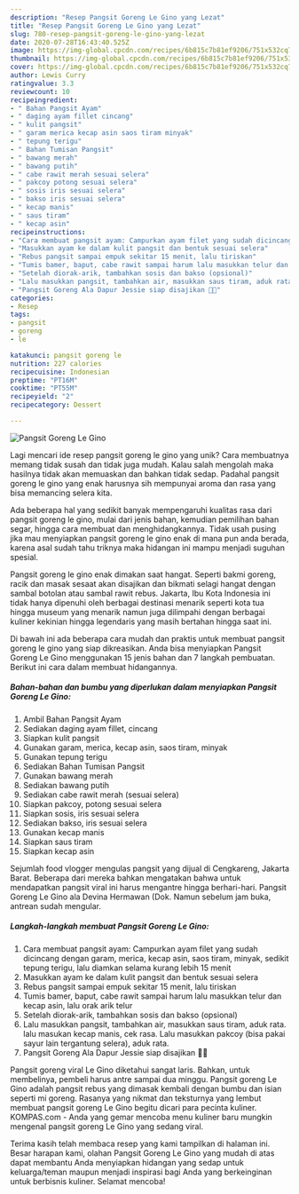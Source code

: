 ```yaml
---
description: "Resep Pangsit Goreng Le Gino yang Lezat"
title: "Resep Pangsit Goreng Le Gino yang Lezat"
slug: 780-resep-pangsit-goreng-le-gino-yang-lezat
date: 2020-07-28T16:43:40.525Z
image: https://img-global.cpcdn.com/recipes/6b815c7b81ef9206/751x532cq70/pangsit-goreng-le-gino-foto-resep-utama.jpg
thumbnail: https://img-global.cpcdn.com/recipes/6b815c7b81ef9206/751x532cq70/pangsit-goreng-le-gino-foto-resep-utama.jpg
cover: https://img-global.cpcdn.com/recipes/6b815c7b81ef9206/751x532cq70/pangsit-goreng-le-gino-foto-resep-utama.jpg
author: Lewis Curry
ratingvalue: 3.3
reviewcount: 10
recipeingredient:
- " Bahan Pangsit Ayam"
- " daging ayam fillet cincang"
- " kulit pangsit"
- " garam merica kecap asin saos tiram minyak"
- " tepung terigu"
- " Bahan Tumisan Pangsit"
- " bawang merah"
- " bawang putih"
- " cabe rawit merah sesuai selera"
- " pakcoy potong sesuai selera"
- " sosis iris sesuai selera"
- " bakso iris sesuai selera"
- " kecap manis"
- " saus tiram"
- " kecap asin"
recipeinstructions:
- "Cara membuat pangsit ayam: Campurkan ayam filet yang sudah dicincang dengan garam, merica, kecap asin, saos tiram, minyak, sedikit tepung terigu, lalu diamkan selama kurang lebih 15 menit"
- "Masukkan ayam ke dalam kulit pangsit dan bentuk sesuai selera"
- "Rebus pangsit sampai empuk sekitar 15 menit, lalu tiriskan"
- "Tumis bamer, baput, cabe rawit sampai harum lalu masukkan telur dan kecap asin, lalu orak arik telur"
- "Setelah diorak-arik, tambahkan sosis dan bakso (opsional)"
- "Lalu masukkan pangsit, tambahkan air, masukkan saus tiram, aduk rata. lalu masukan kecap manis, cek rasa. Lalu masukkan pakcoy (bisa pakai sayur lain tergantung selera), aduk rata."
- "Pangsit Goreng Ala Dapur Jessie siap disajikan 🤗🌿"
categories:
- Resep
tags:
- pangsit
- goreng
- le

katakunci: pangsit goreng le 
nutrition: 227 calories
recipecuisine: Indonesian
preptime: "PT16M"
cooktime: "PT55M"
recipeyield: "2"
recipecategory: Dessert

---
```



![Pangsit Goreng Le Gino](https://img-global.cpcdn.com/recipes/6b815c7b81ef9206/751x532cq70/pangsit-goreng-le-gino-foto-resep-utama.jpg)

Lagi mencari ide resep pangsit goreng le gino yang unik? Cara membuatnya memang tidak susah dan tidak juga mudah. Kalau salah mengolah maka hasilnya tidak akan memuaskan dan bahkan tidak sedap. Padahal pangsit goreng le gino yang enak harusnya sih mempunyai aroma dan rasa yang bisa memancing selera kita.

Ada beberapa hal yang sedikit banyak mempengaruhi kualitas rasa dari pangsit goreng le gino, mulai dari jenis bahan, kemudian pemilihan bahan segar, hingga cara membuat dan menghidangkannya. Tidak usah pusing jika mau menyiapkan pangsit goreng le gino enak di mana pun anda berada, karena asal sudah tahu triknya maka hidangan ini mampu menjadi suguhan spesial.

Pangsit goreng le gino enak dimakan saat hangat. Seperti bakmi goreng, racik dan masak sesaat akan disajikan dan bikmati selagi hangat dengan sambal botolan atau sambal rawit rebus. Jakarta, Ibu Kota Indonesia ini tidak hanya dipenuhi oleh berbagai destinasi menarik seperti kota tua hingga museum yang menarik namun juga dilimpahi dengan berbagai kuliner kekinian hingga legendaris yang masih bertahan hingga saat ini.


Di bawah ini ada beberapa cara mudah dan praktis untuk membuat pangsit goreng le gino yang siap dikreasikan. Anda bisa menyiapkan Pangsit Goreng Le Gino menggunakan 15 jenis bahan dan 7 langkah pembuatan. Berikut ini cara dalam membuat hidangannya.

<!--inarticleads1-->

##### Bahan-bahan dan bumbu yang diperlukan dalam menyiapkan Pangsit Goreng Le Gino:

1. Ambil  Bahan Pangsit Ayam
1. Sediakan  daging ayam fillet, cincang
1. Siapkan  kulit pangsit
1. Gunakan  garam, merica, kecap asin, saos tiram, minyak
1. Gunakan  tepung terigu
1. Sediakan  Bahan Tumisan Pangsit
1. Gunakan  bawang merah
1. Sediakan  bawang putih
1. Sediakan  cabe rawit merah (sesuai selera)
1. Siapkan  pakcoy, potong sesuai selera
1. Siapkan  sosis, iris sesuai selera
1. Sediakan  bakso, iris sesuai selera
1. Gunakan  kecap manis
1. Siapkan  saus tiram
1. Siapkan  kecap asin


Sejumlah food vlogger mengulas pangsit yang dijual di Cengkareng, Jakarta Barat. Beberapa dari mereka bahkan mengatakan bahwa untuk mendapatkan pangsit viral ini harus mengantre hingga berhari-hari. Pangsit Goreng Le Gino ala Devina Hermawan (Dok. Namun sebelum jam buka, antrean sudah mengular. 

<!--inarticleads2-->

##### Langkah-langkah membuat Pangsit Goreng Le Gino:

1. Cara membuat pangsit ayam: Campurkan ayam filet yang sudah dicincang dengan garam, merica, kecap asin, saos tiram, minyak, sedikit tepung terigu, lalu diamkan selama kurang lebih 15 menit
1. Masukkan ayam ke dalam kulit pangsit dan bentuk sesuai selera
1. Rebus pangsit sampai empuk sekitar 15 menit, lalu tiriskan
1. Tumis bamer, baput, cabe rawit sampai harum lalu masukkan telur dan kecap asin, lalu orak arik telur
1. Setelah diorak-arik, tambahkan sosis dan bakso (opsional)
1. Lalu masukkan pangsit, tambahkan air, masukkan saus tiram, aduk rata. lalu masukan kecap manis, cek rasa. Lalu masukkan pakcoy (bisa pakai sayur lain tergantung selera), aduk rata.
1. Pangsit Goreng Ala Dapur Jessie siap disajikan 🤗🌿


Pangsit goreng viral Le Gino diketahui sangat laris. Bahkan, untuk membelinya, pembeli harus antre sampai dua minggu. Pangsit goreng Le Gino adalah pangsit rebus yang dimasak kembali dengan bumbu dan isian seperti mi goreng. Rasanya yang nikmat dan teksturnya yang lembut membuat pangsit goreng Le Gino begitu dicari para pecinta kuliner. KOMPAS.com - Anda yang gemar mencoba menu kuliner baru mungkin mengenal pangsit goreng Le Gino yang sedang viral. 

Terima kasih telah membaca resep yang kami tampilkan di halaman ini. Besar harapan kami, olahan Pangsit Goreng Le Gino yang mudah di atas dapat membantu Anda menyiapkan hidangan yang sedap untuk keluarga/teman maupun menjadi inspirasi bagi Anda yang berkeinginan untuk berbisnis kuliner. Selamat mencoba!
